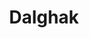 ---
layout: post
layout: main
title: Dalghak
categories: [mohammad_esfahani]
file: /assets/music/mohammad_esfahani-dalghak.mp3
---